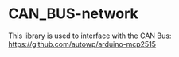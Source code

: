 # CAN_BUS-network
This library is used to interface with the CAN Bus: https://github.com/autowp/arduino-mcp2515

